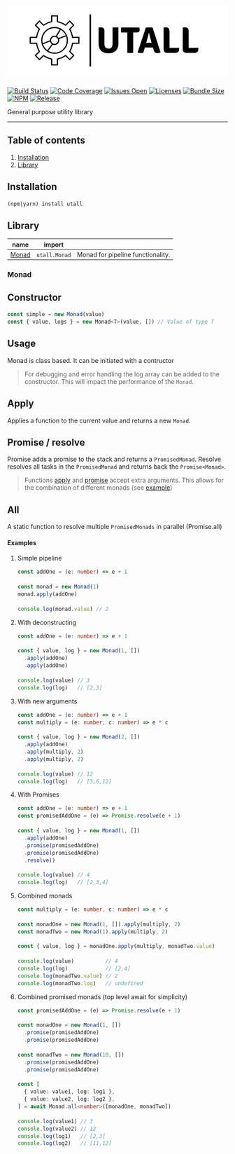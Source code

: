 # ![Utall](logo.png)

[![Build Status][]](https://github.com/Blissful89/utall/actions/workflows/test.workflow.yml)
[![Code Coverage][]](https://codecov.io/gh/Blissful89/utall/branch/master)
[![Issues Open][]](https://github.com/Blissful89/utall/issues)
[![Licenses][]](./LICENSE)
[![Bundle Size][]](https://bundlephobia.com/package/utall)
[![NPM][]](https://www.npmjs.com/package/utall)
[![Release][]](https://github.com/Blissful89/utall/releases)

[Build Status]: https://github.com/blissful89/utall/actions/workflows/test.workflow.yml/badge.svg
[Code Coverage]: https://img.shields.io/codecov/c/github/Blissful89/utall
[Issues Open]: https://img.shields.io/github/issues/Blissful89/utall
[Licenses]: https://img.shields.io/github/license/Blissful89/utall
[Bundle Size]: https://img.shields.io/bundlephobia/min/utall
[NPM]: https://img.shields.io/npm/v/utall
[Release]: https://img.shields.io/github/release-date/Blissful89/utall

General purpose utility library

---

## Table of contents

1. [Installation](#installation)
1. [Library](#library)

## Installation
`(npm|yarn) install utall`

## Library

| name | import ||
|-|-|-
|[Monad](#monad)| `utall.Monad` |Monad for pipeline functionality.

### Monad

Constructor
--- 
```javascript
const simple = new Monad(value)
const { value, logs } = new Monad<T>(value, []) // Value of type T
```

Usage
---
Monad is class based. It can be initiated with a contructor
> For debugging and error handling the log array can be added to the constructor. 
> This will impact the performance of the `Monad`.

Apply
---
Applies a function to the current value and returns a new `Monad`.

Promise / resolve
---
Promise adds a promise to the stack and returns a `PromisedMonad`.
Resolve resolves all tasks in the `PromisedMonad` and returns back the `Promise<Monad>`.


>Functions [apply](#apply) and [promise](#promise--resolve) accept extra arguments. This allows for the combination of different monads (see [example](#examples))

All
---
A static function to resolve multiple `PromisedMonads` in parallel (Promise.all)

#### Examples

1. Simple pipeline
    ```typescript
    const addOne = (e: number) => e + 1

    const monad = new Monad(1)
    monad.apply(addOne)

    console.log(monad.value) // 2
    ```

1. With deconstructing
    ```typescript
    const addOne = (e: number) => e + 1

    const { value, log } = new Monad(1, [])
      .apply(addOne)
      .apply(addOne)

    console.log(value) // 3
    console.log(log)   // [2,3]
    ```

1. With new arguments
    ```typescript
    const addOne = (e: number) => e + 1
    const multiply = (e: number, c: number) => e * c

    const { value, log } = new Monad(2, [])
      .apply(addOne)
      .apply(multiply, 2)
      .apply(multiply, 2)

    console.log(value) // 12
    console.log(log)   // [3,6,12]
    ```

1. With Promises
    ```typescript
    const addOne = (e: number) => e + 1
    const promisedAddOne = (e) => Promise.resolve(e + 1)

    const { value, log } = new Monad(1, [])
      .apply(addOne)
      .promise(promisedAddOne)
      .promise(promisedAddOne)
      .resolve()

    console.log(value) // 4
    console.log(log)   // [2,3,4]
    ```

1. Combined monads
    ```typescript
    const multiply = (e: number, c: number) => e * c

    const monadOne = new Monad(1, []).apply(multiply, 2)
    const monadTwo = new Monad(1).apply(multiply, 2)

    const { value, log } = monadOne.apply(multiply, monadTwo.value)

    console.log(value)          // 4
    console.log(log)            // [2,4]
    console.log(monadTwo.value) // 2
    console.log(monadTwo.log)   // undefined
    ```

1. Combined promised monads (top level await for simplicity)
    ```typescript
    const promisedAddOne = (e) => Promise.resolve(e + 1)

    const monadOne = new Monad(1, [])
      .promise(promisedAddOne)
      .promise(promisedAddOne)

    const monadTwo = new Monad(10, [])
      .promise(promisedAddOne)
      .promise(promisedAddOne)

    const [
      { value: value1, log: log1 },
      { value: value2, log: log2 },
    ] = await Monad.all<number>([monadOne, monadTwo])

    console.log(value1) // 3
    console.log(value2) // 12
    console.log(log1)   // [2,3]
    console.log(log2)   // [11,12]
    ```